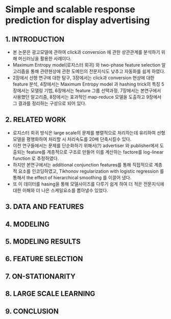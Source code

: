 # Simple and scalable response prediction for display advertising 



## 1. INTRODUCTION
  - 본 논문은 광고모델에 관하여 click과 conversion 에 관한 상관관계를 분석하기 위해 머신러닝을 활용한 사례이다.
  - Maximum Entropy model(로지스터 회귀) 와  two-phase feature selection 알고리즘을 통해 관련현상에 관한 도메인의 전문지식도 낮추고 자동화를 쉽게 하였다.
  - 2장에서 선행 연구에 대한 탐구, 3장에서는 click과 conversion 현상에 대한 feature 분석, 4장에서는 Maximum Entropy model 과 hashing trick의 특징
    5장에서는 모델링 기법, 6장에서는 feature 그룹 선택과정, 7장에서는 본연구에서 사용했던 알고리즘, 8장에서는 효과적인 map-reduce 모델을 도출하고
    9장에서 그 결과를 정리하는 구성으로 되어 있다.



## 2. RELATED WORK
  - 로지스터 회귀 방식은 large scale의 문제를 병렬적으로 처리하는데 유리하여 선형모델을 평행화하여 처리할 시 처리속도를 20배 단축시킬수 있다.
  - 이전 연구들에서는 문제를 단순화하기 위해서(?)  advertiser 와 publisher에서 도출되는 feature를 계층적으로 구조로 만들어 이를 계산하는 factore를  log-linear function 로 추정하였다.
  - 하지만 본연구에서는 additional conjunction features를 통해 직접적으로 계층적 요소를 인코딩하였고, Tikhonov regularization with logistic regression 를 통해서 the effect of hierarchical smoothing 를 이끌어 냈다.
  - 또 이 데이터를 hasing을 통해 모델사이즈를 다루기 쉽게 하여 더 적은 전문지식에 대한 이해와 더 나은 스케일요소를 뽑아낼수 있었다.
  
  

## 3. DATA AND FEATURES

## 4. MODELING

## 5. MODELING RESULTS

## 6. FEATURE SELECTION

## 7. ON-STATIONARITY

## 8. LARGE SCALE LEARNING

## 9. CONCLUSION
